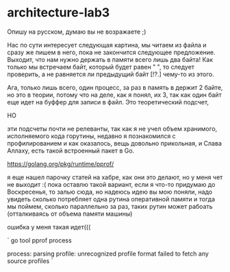 # architecture-lab3

Опишу на русском, думаю вы не возражаете ;)

Нас по сути интересует следующая картина, мы читаем из файла и сразу же пишем в него, 
пока не закончится следующее предложение.
Выходит, что нам нужно держать в памяти всего лишь два байта!
Как только мы встречаем байт, который будет равен " ", то следует проверить, 
а не равняется ли предыдущий байт [!?.] чему-то из этого.

Ага, только лишь всего, один процесс, за раз в память в держит 2 байте, 
но это в теории, потому что на деле, как я понял, их 3, так как один байт еще идет
на буффер для записи в файл. Это теоретический подсчет,
 
НО

эти подсчеты почти не релеванты,
так как я не учел объем хранимого, исполняемого кода горутины, недавно я познакомился с профилированием
и как оказалось, вещь довольно прикольная, и Слава Аллаху, есть такой встроенный пакет в Go.

https://golang.org/pkg/runtime/pprof/

я еще нашел парочку статей на хабре, как они это делают, но у меня чет не выходит :(
пока оставлю такой вариант, если я что-то придумаю до Воскресенья, то залью сюда,
но надеюсь идею вы мою поняли, надо увидеть сколько потребляет одна рутина оперативной памяти и тогда мы поймем, сколько параллельно за раз, таких рутин может рабоать (отталкиваясь от объема памяти машины)

ошибка у меня такая идет(((

`
go tool pprof process

process: parsing profile: unrecognized profile format
failed to fetch any source profiles
`
